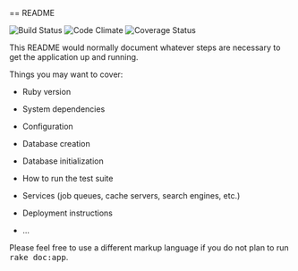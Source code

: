 == README

![Build Status](https://codeship.com/projects/202abdd0-e86e-0133-e1f1-7ab9be0b8d5f/status?branch=master)
![Code Climate](https://codeclimate.com/github/Xander4321/MTG-Deck-Builder.png)
![Coverage Status](https://coveralls.io/repos/Xander4321/MTG-Deck-Builder/badge.png)

This README would normally document whatever steps are necessary to get the
application up and running.

Things you may want to cover:

* Ruby version

* System dependencies

* Configuration

* Database creation

* Database initialization

* How to run the test suite

* Services (job queues, cache servers, search engines, etc.)

* Deployment instructions

* ...


Please feel free to use a different markup language if you do not plan to run
<tt>rake doc:app</tt>.
